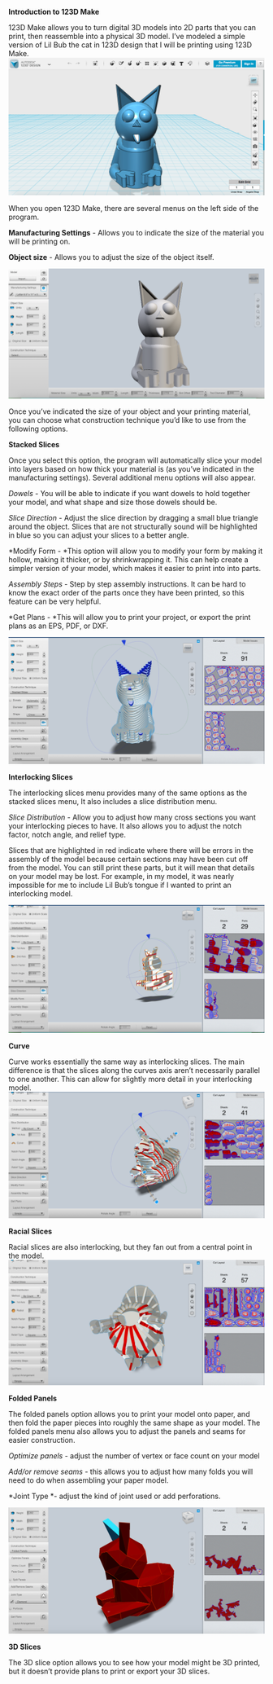 **Introduction to 123D Make**

123D Make allows you to turn digital 3D models into 2D parts that you can print, then reassemble into a physical 3D model. I’ve modeled a simple version of Lil Bub the cat in 123D design that I will be printing using 123D Make. ![image alt text](image_0.png)

When you open 123D Make, there are several menus on the left side of the program.

**Manufacturing Settings** - Allows you to indicate the size of the material you will be printing on. 

**Object size** -  Allows you to adjust the size of the object itself.  

![image alt text](image_1.png)

Once you’ve indicated the size of your object and your printing material, you can choose what construction technique you’d like to use from the following options. 

**Stacked Slices**

Once you select this option, the program will automatically slice your model into layers based on how thick your material is (as you’ve indicated in the manufacturing settings). Several additional menu options will also appear. 

*Dowels -* You will be able to indicate if you want dowels to hold together your model, and what shape and size those dowels should be. 

*Slice Direction -* Adjust the slice direction by dragging a small blue triangle around the object. Slices that are not structurally sound will be highlighted in blue so you can adjust your slices to a better angle. 

*Modify Form - *This option will allow you to modify your form by making it hollow, making it thicker, or by shrinkwrapping it. This can help create a simpler version of your model, which makes it easier to print into into parts. 

*Assembly Steps* - Step by step assembly instructions. It can be hard to know the exact order of the parts once they have been printed, so this feature can be very helpful. 

*Get Plans - *This will allow you to print your project, or export the print plans as an EPS, PDF, or DXF.

![image alt text](image_2.png)

**Interlocking Slices**

The interlocking slices menu provides many of the same options as the stacked slices menu, It also includes a slice distribution menu. 

*Slice Distribution -* Allow you to adjust how many cross sections you want your interlocking pieces to have. It also allows you to adjust the notch factor, notch angle, and relief type. 

Slices that are highlighted in red indicate where there will be errors in the assembly of the model because certain sections may have been cut off from the model. You can still print these parts, but it will mean that details on your model may be lost. For example, in my model, it was nearly impossible for me to include Lil Bub’s tongue if I wanted to print an interlocking model. 

![image alt text](image_3.png)

**Curve**

Curve works essentially the same way as interlocking slices. The main difference is that the slices along the curves axis aren’t necessarily parallel to one another. This can allow for slightly more detail in your interlocking model.![image alt text](image_4.png)

**Racial Slices**

Racial slices are also interlocking, but they fan out from a central point in the model. ![image alt text](image_5.png)

**Folded Panels**

The folded panels option allows you to print your model onto paper, and then fold the paper pieces into roughly the same shape as your model. The folded panels menu also allows you to adjust the panels and seams for easier construction.

*Optimize panels* - adjust the number of vertex or face count on your model

*Add/or remove seams* - this allows you to adjust how many folds you will need to do when assembling your paper model.

*Joint Type *- adjust the kind of joint used or add perforations.

![image alt text](image_6.png)

**3D Slices**

The 3D slice option allows you to see how your model might be 3D printed, but it doesn’t provide plans to print or export your 3D slices.


